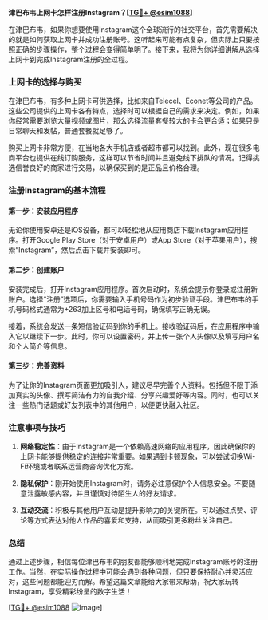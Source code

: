 **津巴布韦上网卡怎样注册Instagram？[[TG💪+ @esim1088](https://t.me/s/esim1088)]**

在津巴布韦，如果你想要使用Instagram这个全球流行的社交平台，首先需要解决的就是如何获取上网卡并成功注册账号。这听起来可能有点复杂，但实际上只要按照正确的步骤操作，整个过程会变得简单明了。接下来，我将为你详细讲解从选择上网卡到完成Instagram注册的全过程。

### 上网卡的选择与购买

在津巴布韦，有多种上网卡可供选择，比如来自Telecel、Econet等公司的产品。这些公司提供的上网卡各有特点，选择时可以根据自己的需求来决定。例如，如果你经常需要浏览大量视频或图片，那么选择流量套餐较大的卡会更合适；如果只是日常聊天和发帖，普通套餐就足够了。

购买上网卡非常方便，在当地各大手机店或者超市都可以找到。此外，现在很多电商平台也提供在线订购服务，这样可以节省时间并且避免线下排队的情况。记得挑选信誉良好的商家进行交易，以确保买到的是正品且价格合理。

### 注册Instagram的基本流程

#### 第一步：安装应用程序
无论你使用安卓还是iOS设备，都可以轻松地从应用商店下载Instagram应用程序。打开Google Play Store（对于安卓用户）或App Store（对于苹果用户），搜索“Instagram”，然后点击下载并安装即可。

#### 第二步：创建账户
安装完成后，打开Instagram应用程序。首次启动时，系统会提示你登录或注册新账户。选择“注册”选项后，你需要输入手机号码作为初步验证手段。津巴布韦的手机号码格式通常为+263加上区号和电话号码，确保填写正确无误。

接着，系统会发送一条短信验证码到你的手机上。接收验证码后，在应用程序中输入它以继续下一步。此时，你可以设置密码，并上传一张个人头像以及填写用户名和个人简介等信息。

#### 第三步：完善资料
为了让你的Instagram页面更加吸引人，建议尽早完善个人资料。包括但不限于添加真实的头像、撰写简洁有力的自我介绍、分享兴趣爱好等内容。同时，也可以关注一些热门话题或好友列表中的其他用户，以便更快融入社区。

### 注意事项与技巧

1. **网络稳定性**：由于Instagram是一个依赖高速网络的应用程序，因此确保你的上网卡能够提供稳定的连接非常重要。如果遇到卡顿现象，可以尝试切换Wi-Fi环境或者联系运营商咨询优化方案。
   
2. **隐私保护**：刚开始使用Instagram时，请务必注意保护个人信息安全。不要随意泄露敏感内容，并且谨慎对待陌生人的好友请求。

3. **互动交流**：积极与其他用户互动是提升影响力的关键所在。可以通过点赞、评论等方式表达对他人作品的喜爱和支持，从而吸引更多粉丝关注自己。

### 总结

通过上述步骤，相信每位津巴布韦的朋友都能够顺利地完成Instagram账号的注册工作。当然，在实际操作过程中可能会遇到各种问题，但只要保持耐心并灵活应对，这些问题都能迎刃而解。希望这篇文章能给大家带来帮助，祝大家玩转Instagram，享受精彩纷呈的数字生活！

[[TG💪+ @esim1088](https://t.me/s/esim1088) ![Image](https://i.postimg.cc/4NQfJmqS/Snipaste-2025-05-13-00-14-12.png)]